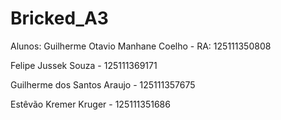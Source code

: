 # Bricked_A3

Alunos:
Guilherme Otavio Manhane Coelho - RA: 125111350808

Felipe Jussek Souza - 125111369171

Guilherme dos Santos Araujo - 125111357675

Estêvão Kremer Kruger - 125111351686
